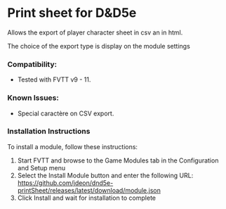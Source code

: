 # Print sheet for D&D5e

Allows the export of player character sheet in csv an in html. 

The choice of the export type is display on the module settings


### Compatibility:
- Tested with FVTT v9 - 11.

### Known Issues:
- Special caractère on CSV export.

### Installation Instructions

To install a module, follow these instructions:

1. Start FVTT and browse to the Game Modules tab in the Configuration and Setup menu
2. Select the Install Module button and enter the following URL: https://github.com/jdeon/dnd5e-printSheet/releases/latest/download/module.json
3. Click Install and wait for installation to complete 